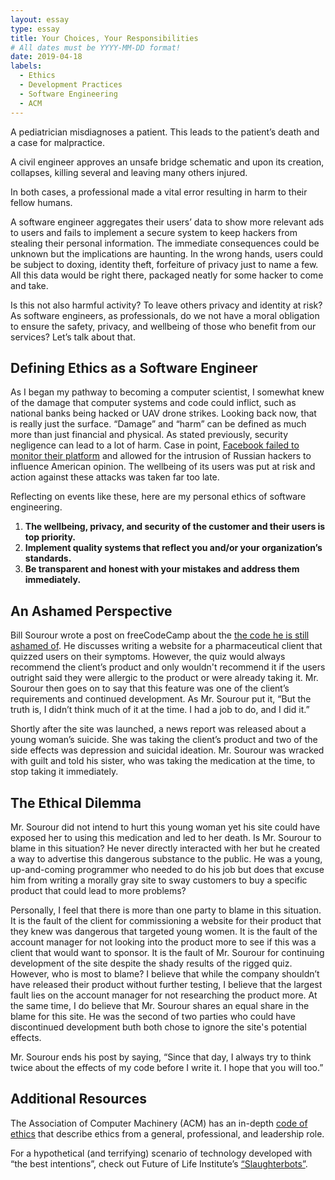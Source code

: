 ```yaml
---
layout: essay
type: essay
title: Your Choices, Your Responsibilities
# All dates must be YYYY-MM-DD format!
date: 2019-04-18
labels:
  - Ethics
  - Development Practices
  - Software Engineering
  - ACM
---
```


A pediatrician misdiagnoses a patient. This leads to the patient’s death and a case for malpractice. 

A civil engineer approves an unsafe bridge schematic and upon its creation, collapses, killing several and leaving many others injured. 

In both cases, a professional made a vital error resulting in harm to their fellow humans. 

A software engineer aggregates their users’ data to show more relevant ads to users and fails to implement a secure system to keep hackers from stealing their personal information. The immediate consequences could be unknown but the implications are haunting. In the wrong hands, users could be subject to doxing, identity theft, forfeiture of privacy just to name a few. All this data would be right there, packaged neatly for some hacker to come and take.

Is this not also harmful activity? To leave others privacy and identity at risk? As software engineers, as professionals, do we not have a moral obligation to ensure the safety, privacy, and wellbeing of those who benefit from our services? Let’s talk about that. 

## Defining Ethics as a Software Engineer

As I began my pathway to becoming a computer scientist, I somewhat knew of the damage that computer systems and code could inflict, such as national banks being hacked or UAV drone strikes. Looking back now, that is really just the surface. “Damage” and “harm” can be defined as much more than just financial and physical. As stated previously, security negligence can lead to a lot of harm. Case in point, [Facebook failed to monitor their platform]( https://www.nytimes.com/2018/11/14/technology/facebook-data-russia-election-racism.html) and allowed for the intrusion of Russian hackers to influence American opinion. The wellbeing of its users was put at risk and action against these attacks was taken far too late. 

Reflecting on events like these, here are my personal ethics of software engineering.
1. **The wellbeing, privacy, and security of the customer and their users is top priority.**
2. **Implement quality systems that reflect you and/or your organization’s standards.**
3. **Be transparent and honest with your mistakes and address them immediately.**

## An Ashamed Perspective

Bill Sourour wrote a post on freeCodeCamp about the [the code he is still ashamed of]( https://medium.freecodecamp.org/the-code-im-still-ashamed-of-e4c021dff55e). He discusses writing a website for a pharmaceutical client that quizzed users on their symptoms. However, the quiz would always recommend the client’s product and only wouldn't recommend it if the users outright said they were allergic to the product or were already taking it. Mr. Sourour then goes on to say that this feature was one of the client’s requirements and continued development. As Mr. Sourour put it, “But the truth is, I didn’t think much of it at the time. I had a job to do, and I did it.” 

Shortly after the site was launched, a news report was released about a young woman’s suicide. She was taking the client’s product and two of the side effects was depression and suicidal ideation. Mr. Sourour was wracked with guilt and told his sister, who was taking the medication at the time, to stop taking it immediately. 

## The Ethical Dilemma

Mr. Sourour did not intend to hurt this young woman yet his site could have exposed her to using this medication and led to her death. Is Mr. Sourour to blame in this situation? He never directly interacted with her but he created a way to advertise this dangerous substance to the public. He was a young, up-and-coming programmer who needed to do his job but does that excuse him from writing a morally gray site to sway customers to buy a specific product that could lead to more problems?

Personally, I feel that there is more than one party to blame in this situation. It is the fault of the client for commissioning a website for their product that they knew was dangerous that targeted young women. It is the fault of the account manager for not looking into the product more to see if this was a client that would want to sponsor. It is the fault of Mr. Sourour for continuing development of the site despite the shady results of the rigged quiz. However, who is most to blame? I believe that while the company shouldn’t have released their product without further testing, I believe that the largest fault lies on the account manager for not researching the product more. At the same time, I do believe that Mr. Sourour shares an equal share in the blame for this site. He was the second of two parties who could have discontinued development buth both chose to ignore the site's potential effects.

Mr. Sourour ends his post by saying, “Since that day, I always try to think twice about the effects of my code before I write it. I hope that you will too.”

## Additional Resources

The Association of Computer Machinery (ACM) has an in-depth [code of ethics]( https://www.acm.org/code-of-ethics) that describe ethics from a general, professional, and leadership role.

For a hypothetical (and terrifying) scenario of technology developed with “the best intentions”, check out Future of Life Institute’s [“Slaughterbots”]( https://www.youtube.com/watch?v=HipTO_7mUOw&t=369s).


